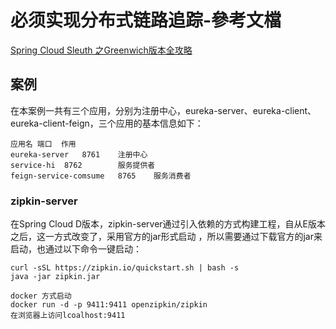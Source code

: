 # 必须实现分布式链路追踪-參考文檔
[Spring Cloud Sleuth 之Greenwich版本全攻略](https://www.fangzhipeng.com/springcloud/2019/02/05/sc-sleuth-g.html)

## 案例
在本案例一共有三个应用，分别为注册中心，eureka-server、eureka-client、eureka-client-feign，三个应用的基本信息如下：

    应用名	端口	作用
    eureka-server	8761	注册中心
    service-hi	8762	    服务提供者
    feign-service-comsume	8765	服务消费者
    
### zipkin-server
在Spring Cloud D版本，zipkin-server通过引入依赖的方式构建工程，自从E版本之后，这一方式改变了，采用官方的jar形式启动
，所以需要通过下载官方的jar来启动，也通过以下命令一键启动：
    
    curl -sSL https://zipkin.io/quickstart.sh | bash -s
    java -jar zipkin.jar
    
    docker 方式启动
    docker run -d -p 9411:9411 openzipkin/zipkin
    在浏览器上访问lcoalhost:9411

